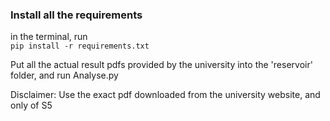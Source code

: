 ### Install all the requirements
in the terminal, run <br>
```pip install -r requirements.txt```

Put all the actual result pdfs provided by the university into the 'reservoir' folder, and run Analyse.py

Disclaimer: Use the exact pdf downloaded from the university website, and only of S5
